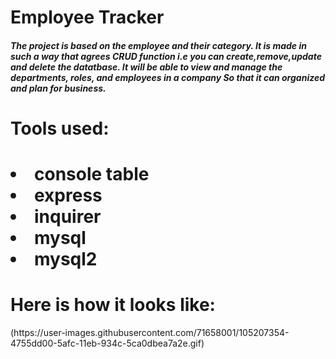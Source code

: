 <h1>Employee Tracker</h1>
<h5>The project is based on the employee and their category. It is made in such a way that agrees CRUD function i.e you can create,remove,update and delete the datatbase. It will be able  to view and manage the departments, roles, and employees in a company
So that it can organized and plan for business.<h5>
<h1>Tools used: <h1>
<li>console table 
   <li> express 
  <li>  inquirer 
  <li>  mysql 
   <li> mysql2</li>
   <h1>Here is how it looks like: </h1>
(https://user-images.githubusercontent.com/71658001/105207354-4755dd00-5afc-11eb-934c-5ca0dbea7a2e.gif)
   